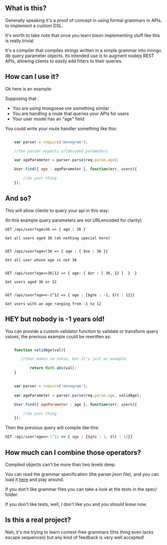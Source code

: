 What is this?
-------------

Generally speaking it's a proof of concept in using formal grammars in APIs, to implement a custom DSL.

It's worth to take note that once you learn bison implementing stuff like this is really trivial

It's a compiler that compiles strings written in a simple grammar into mongo db query parameter objects.
Its intended use is to augment nodejs REST APIs, allowing clients to easily add filters to their queries.


How can I use it?
-----------------

Ok here is an example:

Supposing that :

* You are using mongoose ore something similar
* You are handling a route that queries your APIs for users
* Your user model has an "age" field

You could write your route handler something like this:

```javascript

	var parser = require('monogram');

	//the parser expects urldecoded parameters 

	var ageParameter = parser.parse(req.param.age);

	User.find({ age : ageParameter }, function(err, users){

		//do your thing
	});

```


And so?
------

This will allow clients to query your api in this way:

(In this example query parameters are not URLencoded for clarity)


```
GET /api/user?age=36 => { age : 36 }

Get all users aged 36 (ok nothing special here)


GET /api/user?age=!36 => { age : { $ne : 36 }}

Get all user whose age is not 36


GET /api/user?age=>36|12 => { age: { $or : [ 36, 12 ]  }  }

Get users aged 36 or 12


GET /api/user?age=>-1^12 => { age : {$gte : -1, $lt : 12}} 

Get users with an age ranging from -1 to 12

```

HEY but nobody is -1 years old!
------------------------------

You can provide a custom validator function to validate or transform query values,
the previous example could be rewritten as:

```javascript

	function validAge(val){

	   //that makes no sense, but it's just an example

           return Math.abs(val);
	}


	var parser = require('monogram');
	
	var ageParameter = parser.parse(req.param.age, validAge);

	User.find({ ageParameter : age }, function(err, users){

		//do your thing
	});

```

Then the previous query will compile like this:


```javascript
GET /api/user?age=>-1^12 => { age : {$gte : 1, $lt : 12}} 

```

How much can I combine those operators?
---------------------------------------

Compiled objects can't be more than two levels deep.

You can read the grammar specification (the parser.jison file), 
and you can load it [here](https://zaach.github.io/jison/try/) and play around.

If you don't like grammar files you can take a look at the tests in the spec/ folder.

If you don't like tests, well, I don't like you and _you should leave now_.


Is this a real project?
-----------------------
Nah, it's me trying to learn context-free grammars (this thing even lacks escape sequences)
but any kind of feedback is very well accepted!








